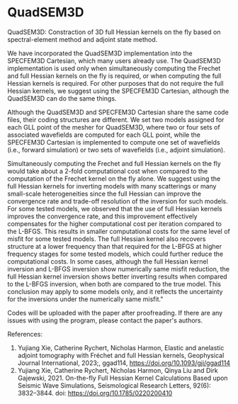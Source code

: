 # QuadSEM3D

QuadSEM3D: Constraction of 3D full Hessian kernels on the fly based on spectral-element method and adjoint state method. 

We have incorporated the QuadSEM3D implementation into the SPECFEM3D Cartesian, which many users already use. The QuadSEM3D implementation is used only when simultaneously computing the Frechet and full Hessian kernels on the fly is required, or when computing the full Hessian kernels is required. For other purposes that do not require the full Hessian kernels, we suggest using the SPECFEM3D Cartesian, although the QuadSEM3D can do the same things.

Although the QuadSEM3D and SPECFEM3D Cartesian share the same code files, their coding structures are different. We set two models assigned for each GLL point of the mesher for QuadSEM3D, where two or four sets of associated wavefields are computed for each GLL point, while the SPECFEM3D Cartesian is implemented to compute one set of wavefields (i.e., forward simulation) or two sets of wavefields (i.e., adjoint simulation). 

Simultaneously computing the Frechet and full Hessian kernels on the fly would take about a 2-fold computational cost when compared to the computation of the Frechet kernel on the fly alone. We suggest using the full Hessian kernels for inverting models with many scatterings or many small-scale heterogeneities since the full Hessian can improve the convergence rate and trade-off resolution of the inversion for such models. For some tested models, we observed that the use of full Hessian kernels improves the convergence rate, and this improvement effectively compensates for the higher computational cost per iteration compared to the L-BFGS. This results in smaller computational costs for the same level of misfit for some tested models. The full Hessian kernel also recovers structure at a lower frequency than that required for the L-BFGS at higher frequency stages for some tested models, which could further reduce the computational costs. In some cases, although the full Hessian kernel inversion and L-BFGS inversion show numerically same misfit reduction, the full Hessian kernel inversion shows better inverting results when compared to the L-BFGS inversion, when both are compared to the true model. This conclusion may apply to some models only, and it reflects the uncertainty for the inversions under the numerically same misfit."

Codes will be uploaded with the paper after proofreading. If there are any issues with using the program, please contact the paper's authors.

References: 
1. Yujiang Xie, Catherine Rychert, Nicholas Harmon, Elastic and anelastic adjoint tomography with Fréchet and full Hessian kernels, Geophysical Journal International, 2023;, ggad114, https://doi.org/10.1093/gji/ggad114
2. Yujiang Xie, Catherine Rychert, Nicholas Harmon, Qinya Liu and Dirk Gajewski, 2021. On-the-fly Full Hessian Kernel Calculations Based upon Seismic Wave Simulations, Seismological Research Letters, 92(6): 3832–3844. doi: https://doi.org/10.1785/0220200410
